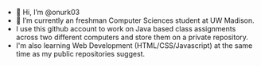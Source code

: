- 👋 Hi, I’m @onurk03
- 🌱 I’m currently an freshman Computer Sciences student at UW Madison.
- I use this github account to work on Java based class assignments across two different computers and store them on a private repository.
- I'm also learning Web Development (HTML/CSS/Javascript) at the same time as my public repositories suggest.
<!---
onurk03/onurk03 is a ✨ special ✨ repository because its `README.md` (this file) appears on your GitHub profile.
You can click the Preview link to take a look at your changes.
--->
